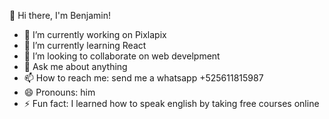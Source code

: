 <!--
**benja27/benja27** is a ✨ _special_ ✨ repository because its `README.md` (this file) appears on your GitHub profile.

Here are some ideas to get you started:

-->

👋 Hi there, I'm Benjamin!

- 🔭 I’m currently working on Pixlapix
- 🌱 I’m currently learning React
- 👯 I’m looking to collaborate on web develpment
- 💬 Ask me about anything
- 📫 How to reach me: send me a whatsapp +525611815987
- 😄 Pronouns: him
- ⚡ Fun fact: I learned how to speak english by taking free courses online 

